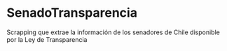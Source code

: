 # SenadoTransparencia
Scrapping que extrae la información de los senadores de Chile disponible por la Ley de Transparencia
